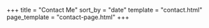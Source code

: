 +++
title = "Contact Me"
sort_by = "date"
template = "contact.html"
page_template = "contact-page.html"
+++
